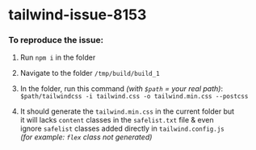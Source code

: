 # tailwind-issue-8153

### To reproduce the issue:
1. Run `npm i` in the folder
  
2. Navigate to the folder `/tmp/build/build_1`  

3. In the folder, run this command _(with `$path` = your real path)_:  
`$path/tailwindcss -i tailwind.css -o tailwind.min.css --postcss`  

4. It should generate the `tailwind.min.css` in the current folder but   
it will lacks `content` classes in the `safelist.txt` file & even  
ignore `safelist` classes added directly in `tailwind.config.js`  
_(for example: `flex` class not generated)_
